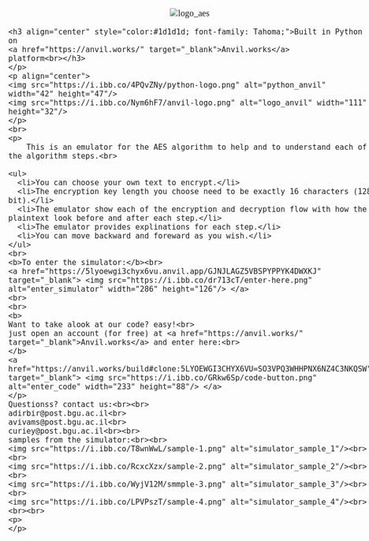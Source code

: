 <div style="text-align: center; font-size:18px;">
	<div style="display: inline-block; text-align: left; color:#1d1d1d; font-family: Tahoma;">
	<p align="center">
	<img src="https://i.ibb.co/pf4x0K3/logo-aes.png" alt="logo_aes"/>

	<h3 align="center" style="color:#1d1d1d; font-family: Tahoma;">Built in Python on
	<a href="https://anvil.works/" target="_blank">Anvil.works</a> 
	platform<br></h3>
	</p>
	<p align="center">
	<img src="https://i.ibb.co/4PQvZNy/python-logo.png" alt="python_anvil" width="42" height="47"/>
	<img src="https://i.ibb.co/Nym6hF7/anvil-logo.png" alt="logo_anvil" width="111" height="32"/>
	</p>
	<br>
	<p>
		This is an emulator for the AES algorithm to help and to understand each of the algorithm steps.<br>

	<ul>
	  <li>You can choose your own text to encrypt.</li>
	  <li>The encryption key length you choose need to be exactly 16 characters (128 bit).</li>
	  <li>The emulator show each of the encryption and decryption flow with how the plaintext look before and after each step.</li>
	  <li>The emulator provides explinations for each step.</li>
	  <li>You can move backward and foreward as you wish.</li>
	</ul>
	<br>
	<b>To enter the simulator:</b><br>
	<a href="https://5lyoewgi3chyx6vu.anvil.app/GJNJLAGZ5VBSPYPPYK4DWXKJ" target="_blank"> <img src="https://i.ibb.co/dr713cT/enter-here.png" alt="enter_simulator" width="286" height="126"/> </a>
	<br>
	<br>
	<b>
	Want to take alook at our code? easy!<br>
	just open an account (for free) at <a href="https://anvil.works/" target="_blank">Anvil.works</a> and enter here:<br>
	</b>
	<a href="https://anvil.works/build#clone:5LYOEWGI3CHYX6VU=SO3VPQ3WHHPNX6NZ4C3NKQSW" target="_blank"> <img src="https://i.ibb.co/GRkw6Sp/code-button.png" alt="enter_code" width="233" height="88"/> </a>
	</p>
	Questionss? contact us:<br><br>
	adirbir@post.bgu.ac.il<br>
	avivams@post.bgu.ac.il<br>
	curiey@post.bgu.ac.il<br><br>
	samples from the simulator:<br><br>
	<img src="https://i.ibb.co/T8wnWwL/sample-1.png" alt="simulator_sample_1"/><br><br>
	<img src="https://i.ibb.co/RcxcXzx/sample-2.png" alt="simulator_sample_2"/><br><br>
	<img src="https://i.ibb.co/WyjV12M/smmple-3.png" alt="simulator_sample_3"/><br><br>
	<img src="https://i.ibb.co/LPVPszT/sample-4.png" alt="simulator_sample_4"/><br><br><br>
	<p>
	</p>
</div>
</div>	
